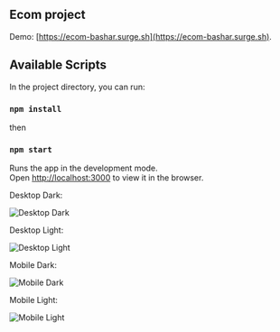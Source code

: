 ## Ecom project

Demo: [https://ecom-bashar.surge.sh](https://ecom-bashar.surge.sh).

## Available Scripts

In the project directory, you can run:

### `npm install`

then

### `npm start`

Runs the app in the development mode.\
Open [http://localhost:3000](http://localhost:3000) to view it in the browser.

Desktop Dark:

![Desktop Dark](https://i.postimg.cc/RFnRTgV0/desktop-Dark.jpg)

Desktop Light:

![Desktop Light](https://i.postimg.cc/VvQFZXdW/desktop-Light.jpg)

Mobile Dark:

![Mobile Dark](https://i.postimg.cc/vTrtJDnF/Mobile-Dark.jpg)

Mobile Light:

![Mobile Light](https://i.postimg.cc/3rm14fcS/Mobile-Light.jpg)


